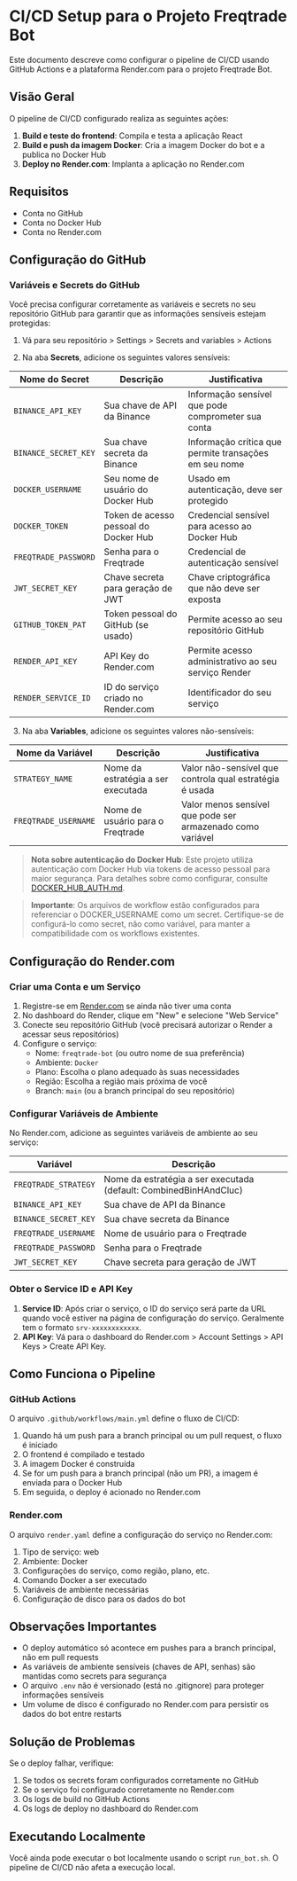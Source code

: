 # CI/CD Setup para o Projeto Freqtrade Bot

Este documento descreve como configurar o pipeline de CI/CD usando GitHub Actions e a plataforma Render.com para o projeto Freqtrade Bot.

## Visão Geral

O pipeline de CI/CD configurado realiza as seguintes ações:

1. **Build e teste do frontend**: Compila e testa a aplicação React
2. **Build e push da imagem Docker**: Cria a imagem Docker do bot e a publica no Docker Hub
3. **Deploy no Render.com**: Implanta a aplicação no Render.com

## Requisitos

- Conta no GitHub
- Conta no Docker Hub
- Conta no Render.com

## Configuração do GitHub

### Variáveis e Secrets do GitHub

Você precisa configurar corretamente as variáveis e secrets no seu repositório GitHub para garantir que as informações sensíveis estejam protegidas:

1. Vá para seu repositório > Settings > Secrets and variables > Actions

2. Na aba **Secrets**, adicione os seguintes valores sensíveis:

| Nome do Secret | Descrição | Justificativa |
|---------------|-----------|---------------|
| `BINANCE_API_KEY` | Sua chave de API da Binance | Informação sensível que pode comprometer sua conta |
| `BINANCE_SECRET_KEY` | Sua chave secreta da Binance | Informação crítica que permite transações em seu nome |
| `DOCKER_USERNAME` | Seu nome de usuário do Docker Hub | Usado em autenticação, deve ser protegido |
| `DOCKER_TOKEN` | Token de acesso pessoal do Docker Hub | Credencial sensível para acesso ao Docker Hub |
| `FREQTRADE_PASSWORD` | Senha para o Freqtrade | Credencial de autenticação sensível |
| `JWT_SECRET_KEY` | Chave secreta para geração de JWT | Chave criptográfica que não deve ser exposta |
| `GITHUB_TOKEN_PAT` | Token pessoal do GitHub (se usado) | Permite acesso ao seu repositório GitHub |
| `RENDER_API_KEY` | API Key do Render.com | Permite acesso administrativo ao seu serviço Render |
| `RENDER_SERVICE_ID` | ID do serviço criado no Render.com | Identificador do seu serviço |

3. Na aba **Variables**, adicione os seguintes valores não-sensíveis:

| Nome da Variável | Descrição | Justificativa |
|---------------|-----------|---------------|
| `STRATEGY_NAME` | Nome da estratégia a ser executada | Valor não-sensível que controla qual estratégia é usada |
| `FREQTRADE_USERNAME` | Nome de usuário para o Freqtrade | Valor menos sensível que pode ser armazenado como variável |

> **Nota sobre autenticação do Docker Hub**: Este projeto utiliza autenticação com Docker Hub via tokens de acesso pessoal para maior segurança. Para detalhes sobre como configurar, consulte [DOCKER_HUB_AUTH.md](DOCKER_HUB_AUTH.md).

> **Importante**: Os arquivos de workflow estão configurados para referenciar o DOCKER_USERNAME como um secret. Certifique-se de configurá-lo como secret, não como variável, para manter a compatibilidade com os workflows existentes.

## Configuração do Render.com

### Criar uma Conta e um Serviço

1. Registre-se em [Render.com](https://render.com) se ainda não tiver uma conta
2. No dashboard do Render, clique em "New" e selecione "Web Service"
3. Conecte seu repositório GitHub (você precisará autorizar o Render a acessar seus repositórios)
4. Configure o serviço:
   - Nome: `freqtrade-bot` (ou outro nome de sua preferência)
   - Ambiente: `Docker`
   - Plano: Escolha o plano adequado às suas necessidades
   - Região: Escolha a região mais próxima de você
   - Branch: `main` (ou a branch principal do seu repositório)

### Configurar Variáveis de Ambiente

No Render.com, adicione as seguintes variáveis de ambiente ao seu serviço:

| Variável | Descrição |
|----------|-----------|
| `FREQTRADE_STRATEGY` | Nome da estratégia a ser executada (default: CombinedBinHAndCluc) |
| `BINANCE_API_KEY` | Sua chave de API da Binance |
| `BINANCE_SECRET_KEY` | Sua chave secreta da Binance |
| `FREQTRADE_USERNAME` | Nome de usuário para o Freqtrade |
| `FREQTRADE_PASSWORD` | Senha para o Freqtrade |
| `JWT_SECRET_KEY` | Chave secreta para geração de JWT |

### Obter o Service ID e API Key

1. **Service ID**: Após criar o serviço, o ID do serviço será parte da URL quando você estiver na página de configuração do serviço. Geralmente tem o formato `srv-xxxxxxxxxxxx`.
2. **API Key**: Vá para o dashboard do Render.com > Account Settings > API Keys > Create API Key.

## Como Funciona o Pipeline

### GitHub Actions

O arquivo `.github/workflows/main.yml` define o fluxo de CI/CD:

1. Quando há um push para a branch principal ou um pull request, o fluxo é iniciado
2. O frontend é compilado e testado
3. A imagem Docker é construída
4. Se for um push para a branch principal (não um PR), a imagem é enviada para o Docker Hub
5. Em seguida, o deploy é acionado no Render.com

### Render.com

O arquivo `render.yaml` define a configuração do serviço no Render.com:

1. Tipo de serviço: web
2. Ambiente: Docker
3. Configurações do serviço, como região, plano, etc.
4. Comando Docker a ser executado
5. Variáveis de ambiente necessárias
6. Configuração de disco para os dados do bot

## Observações Importantes

- O deploy automático só acontece em pushes para a branch principal, não em pull requests
- As variáveis de ambiente sensíveis (chaves de API, senhas) são mantidas como secrets para segurança
- O arquivo `.env` não é versionado (está no .gitignore) para proteger informações sensíveis
- Um volume de disco é configurado no Render.com para persistir os dados do bot entre restarts

## Solução de Problemas

Se o deploy falhar, verifique:

1. Se todos os secrets foram configurados corretamente no GitHub
2. Se o serviço foi configurado corretamente no Render.com
3. Os logs de build no GitHub Actions
4. Os logs de deploy no dashboard do Render.com

## Executando Localmente

Você ainda pode executar o bot localmente usando o script `run_bot.sh`. O pipeline de CI/CD não afeta a execução local.